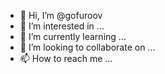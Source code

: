 - 👋 Hi, I’m @gofuroov
- 👀 I’m interested in ...
- 🌱 I’m currently learning ...
- 💞️ I’m looking to collaborate on ...
- 📫 How to reach me ...

<!---
gofuroov/gofuroov is a ✨ special ✨ repository because its `README.md` (this file) appears on your GitHub profile.
You can click the Preview link to take a look at your changes.
--->
